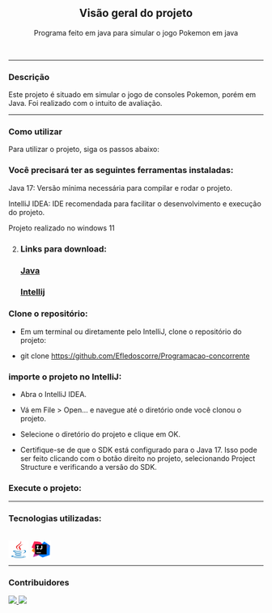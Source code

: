 
  <h2 align="center">Visão geral do projeto</h2>

  <p align="center">
    Programa feito em java para simular o jogo Pokemon em java
    <br>
    </p>
</p>

<br>

<hr>

### Descrição

Este projeto é situado em simular o jogo de consoles Pokemon, porém em Java. Foi realizado com o intuito de avaliação.

<hr>




### Como utilizar

 Para utilizar o projeto, siga os passos abaixo:

### Você precisará ter as seguintes ferramentas instaladas:

 Java 17: Versão mínima necessária para compilar e rodar o projeto.

 IntelliJ IDEA: IDE recomendada para facilitar o desenvolvimento e execução do projeto.

 Projeto realizado no windows 11

2. ### Links para download: 
    ### [Java](https://www.java.com/pt-BR/)
    ### [Intellij](https://www.jetbrains.com/pt-br/idea/)


### Clone o repositório:

* Em um terminal ou diretamente pelo IntelliJ, clone o repositório do projeto:

* git clone https://github.com/Efledoscorre/Programacao-concorrente
### importe o projeto no IntelliJ:

* Abra o IntelliJ IDEA.

* Vá em File > Open... e navegue até o diretório onde você clonou o projeto.

* Selecione o diretório do projeto e clique em OK.

* Certifique-se de que o SDK está configurado para o Java 17. Isso pode ser feito clicando com o botão direito no projeto, selecionando Project Structure e verificando a versão do SDK.
### Execute o projeto:

<hr>

### Tecnologias utilizadas:

<div style="display: inline_block"><br>
   <img align="center" alt="Lucas-Java" height="35" width="40" src="https://raw.githubusercontent.com/devicons/devicon/master/icons/java/java-original.svg">
  <img align="center" alt="Lucas-Java" height="35" width="40" src="https://raw.githubusercontent.com/devicons/devicon/master/icons/intellij/intellij-original.svg">

  <hr>

### Contribuidores

<a href="https://github.com/Efledoscorre/Programa-o-concorrente-individual/graphs/contributors">
  <img src="https://contrib.rocks/image?repo=Efledoscorre/Programa-o-concorrente-individual" />
</a>
</a>

<a href="https://github.com/kerubinsm5/pens-comp/graphs/contributors">
  <img src="https://contrib.rocks/image?repo=kerubinsm5/pens-comp" />

</a>
